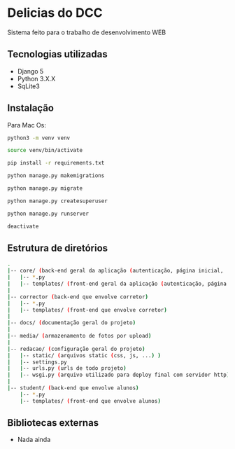 # Delicias do DCC

Sistema feito para o trabalho de desenvolvimento WEB

## Tecnologias utilizadas

- Django 5
- Python 3.X.X
- SqLite3

## Instalação

Para Mac Os:

```sh
python3 -m venv venv

source venv/bin/activate

pip install -r requirements.txt

python manage.py makemigrations

python manage.py migrate

python manage.py createsuperuser

python manage.py runserver

deactivate
```


## Estrutura de diretórios

```sh
.
|-- core/ (back-end geral da aplicação (autenticação, página inicial, ...) )
|   |-- *.py
|   |-- templates/ (front-end geral da aplicação (autenticação, página inicial, ...) )
|
|-- corrector (back-end que envolve corretor)
|   |-- *.py
|   |-- templates/ (front-end que envolve corretor)
|
|-- docs/ (documentação geral do projeto)
|
|-- media/ (armazenamento de fotos por upload)
|
|-- redacao/ (configuração geral do projeto)
|   |-- static/ (arquivos static (css, js, ...) )
|   |-- settings.py
|   |-- urls.py (urls de todo projeto)
|   |-- wsgi.py (arquivo utilizado para deploy final com servidor http)
|
|-- student/ (back-end que envolve alunos)
    |-- *.py
    |-- templates/ (front-end que envolve alunos)
```

## Bibliotecas externas

- Nada ainda

